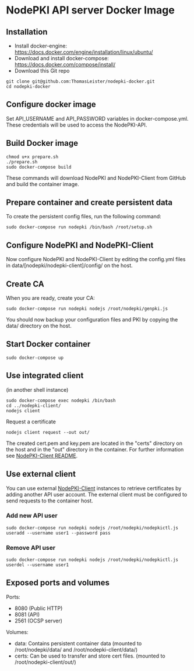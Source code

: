 # NodePKI API server Docker Image

## Installation

* Install docker-engine: https://docs.docker.com/engine/installation/linux/ubuntu/
* Download and install docker-compose: https://docs.docker.com/compose/install/
* Download this Git repo

```
git clone git@github.com:ThomasLeister/nodepki-docker.git
cd nodepki-docker
```

## Configure docker image

Set API_USERNAME and API_PASSWORD variables in docker-compose.yml. These credentials will be used to access the NodePKI-API.


## Build Docker image

    chmod u+x prepare.sh
    ./prepare.sh
    sudo docker-compose build

These commands will download NodePKI and NodePKI-Client from GitHub and build the container image.


## Prepare container and create persistent data

To create the persistent config files, run the following command:

    sudo docker-compose run nodepki /bin/bash /root/setup.sh


## Configure NodePKI and NodePKI-Client

Now configure NodePKI and NodePKI-Client by editing the config.yml files in data/[nodepki/nodepki-client]/config/ on the host.


## Create CA

When you are ready, create your CA:

    sudo docker-compose run nodepki nodejs /root/nodepki/genpki.js

You should now backup your configuration files and PKI by copying the data/ directory on the host.


## Start Docker container

    sudo docker-compose up


## Use integrated client

(in another shell instance)

    sudo docker-compose exec nodepki /bin/bash
    cd ../nodepki-client/
    nodejs client

Request a certificate

    nodejs client request --out out/

The created cert.pem and key.pem are located in the "certs" directory on the host and in the "out" directory in the container. For further information see [NodePKI-Client README](https://github.com/ThomasLeister/nodepki-client/blob/master/README.md).


## Use external client

You can use external [NodePKI-Client](https://github.com/ThomasLeister/nodepki-client/) instances to retrieve certificates by adding another API user account. The external client must be configured to send requests to the container host.

### Add new API user

    sudo docker-compose run nodepki nodejs /root/nodepki/nodepkictl.js useradd --username user1 --password pass

### Remove API user

    sudo docker-compose run nodepki nodejs /root/nodepki/nodepkictl.js userdel --username user1



## Exposed ports and volumes

Ports:
* 8080 (Public HTTP)
* 8081 (API)
* 2561 (OCSP server)

Volumes:
* data: Contains persistent container data (mounted to /root/nodepki/data/ and /root/nodepki-client/data/)
* certs: Can be used to transfer and store cert files. (mounted to /root/nodepki-client/out/)

